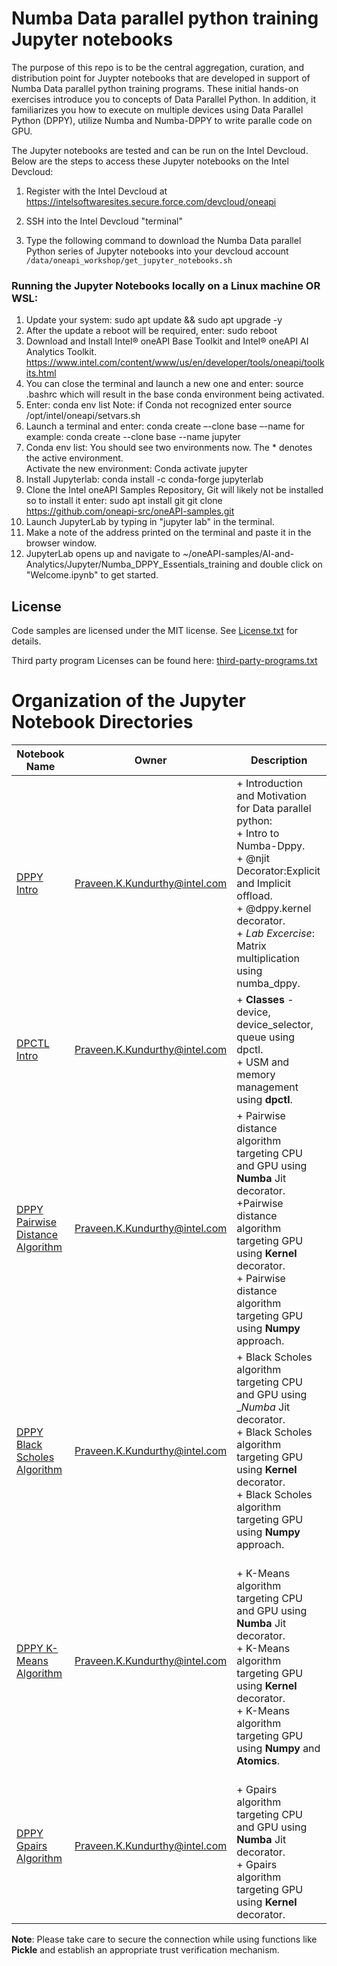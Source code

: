 # Numba Data parallel python training Jupyter notebooks

The purpose of this repo is to be the central aggregation, curation, and
distribution point for Juypter notebooks that are developed in support of
Numba Data parallel python training programs. These initial hands-on exercises introduce you to concepts of Data Parallel Python. In addition, it familiarizes you how to execute on multiple devices using Data Parallel Python (DPPY), utilize Numba and Numba-DPPY to write paralle code on GPU.

The Jupyter notebooks are tested and can be run on the Intel Devcloud. Below
are the steps to access these Jupyter notebooks on the Intel Devcloud:

1. Register with the Intel Devcloud at
   https://intelsoftwaresites.secure.force.com/devcloud/oneapi

2. SSH into the Intel Devcloud "terminal"

3. Type the following command to download the Numba Data parallel Python series of
   Jupyter notebooks into your devcloud account
   `/data/oneapi_workshop/get_jupyter_notebooks.sh`
   
### Running the Jupyter Notebooks locally on a Linux machine OR WSL:
1. Update your system:
   sudo apt update && sudo apt upgrade -y
2. After the update a reboot will be required, enter:
   sudo reboot
3. Download and Install Intel® oneAPI Base Toolkit and Intel® oneAPI AI Analytics Toolkit.
   https://www.intel.com/content/www/us/en/developer/tools/oneapi/toolkits.html
4. You can close the terminal and launch a new one and enter:
   source .bashrc
   which will result in the base conda environment being activated.
5. Enter:
   conda env list
   Note: if Conda not recognized enter
   source /opt/intel/oneapi/setvars.sh   
6. Launch a terminal and enter:
    conda create –-clone base –-name <pick something> for example:
    conda create --clone base --name jupyter
7. Conda env list:
    You should see two environments now.  The * denotes the active environment.  
    Activate the new environment:
    Conda activate jupyter    
8. Install Jupyterlab:
   conda install -c conda-forge jupyterlab    
9. Clone the Intel oneAPI Samples Repository, Git will likely not be installed so to install it enter:
    sudo apt install git
    git clone https://github.com/oneapi-src/oneAPI-samples.git    
10. Launch JupyterLab by typing in "jupyter lab" in the terminal. 
11. Make a note of the address printed on the terminal and paste it in the browser window.
12. JupyterLab opens up and navigate to ~/oneAPI-samples/AI-and-Analytics/Jupyter/Numba_DPPY_Essentials_training and double click on "Welcome.ipynb" to get started.

## License

Code samples are licensed under the MIT license. See
[License.txt](https://github.com/oneapi-src/oneAPI-samples/blob/master/License.txt)
for details.

Third party program Licenses can be found here:
[third-party-programs.txt](https://github.com/oneapi-src/oneAPI-samples/blob/master/third-party-programs.txt)

# Organization of the Jupyter Notebook Directories

| Notebook Name | Owner | Description |
|---|---|---|
|[DPPY Intro](01_DPPY_Intro)|Praveen.K.Kundurthy@intel.com| + Introduction and Motivation for Data parallel python: <br>+ Intro to Numba-Dppy.<br>+ @njit Decorator:Explicit and Implicit offload.<br>+ @dppy.kernel decorator. <br>+ _Lab Excercise_: Matrix multiplication using numba_dppy.|
|[DPCTL Intro](02_dpctl_Intro)|Praveen.K.Kundurthy@intel.com|+ __Classes__ - device, device_selector, queue using dpctl. <br>+ USM and memory management using __dpctl__.|
|[DPPY Pairwise Distance Algorithm](03_DPPY_Pairwise_Distance)|Praveen.K.Kundurthy@intel.com| + Pairwise distance algorithm targeting CPU and GPU using __Numba__ Jit decorator.<br>+Pairwise distance algorithm targeting GPU using __Kernel__ decorator.<br>+ Pairwise distance algorithm targeting GPU using __Numpy__ approach.|
|[DPPY Black Scholes Algorithm](04_DPPY_Black_Sholes)|Praveen.K.Kundurthy@intel.com|+ Black Scholes algorithm targeting CPU and GPU using __Numba_ Jit decorator.<br>+ Black Scholes algorithm targeting GPU using __Kernel__ decorator.<br>+ Black Scholes algorithm targeting GPU using __Numpy__ approach.|
|[DPPY K-Means Algorithm](05_DPPY_Kmeans)|Praveen.K.Kundurthy@intel.com|<br>+ K-Means algorithm targeting CPU and GPU using __Numba__ Jit decorator.<br>+ K-Means algorithm targeting GPU using __Kernel__ decorator.<br>+ K-Means algorithm targeting GPU using __Numpy__ and __Atomics__.|
|[DPPY Gpairs Algorithm](05_DPPY_GPAIRS)|Praveen.K.Kundurthy@intel.com|<br>+ Gpairs algorithm targeting CPU and GPU using __Numba__ Jit decorator.<br>+ Gpairs algorithm targeting GPU using __Kernel__ decorator.|

__Note__: Please take care to secure the connection while using functions like __Pickle__ and establish an appropriate trust verification mechanism.
